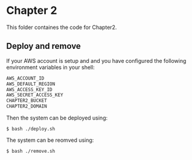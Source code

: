 # Chapter 2
This folder containes the code for Chapter2.

## Deploy and remove
If your AWS account is setup and and you have configured the following environment variables in your shell:

```sh
AWS_ACCOUNT_ID
AWS_DEFAULT_REGION
AWS_ACCESS_KEY_ID
AWS_SECRET_ACCESS_KEY
CHAPTER2_BUCKET
CHAPTER2_DOMAIN
```

Then the system can be deployed using:

```
$ bash ./deploy.sh
```

The system can be reomved using:

```
$ bash ./remove.sh
```


